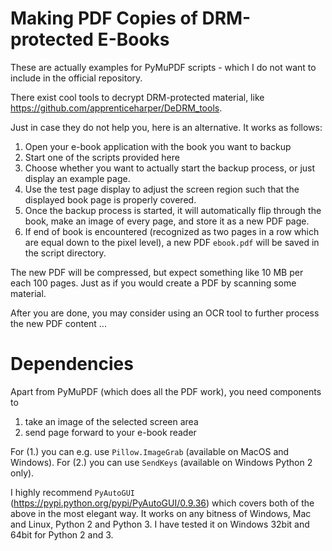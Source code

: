 # Making PDF Copies of DRM-protected E-Books
These are actually examples for PyMuPDF scripts - which I do not want to include in the official repository.

There exist cool tools to decrypt DRM-protected material, like https://github.com/apprenticeharper/DeDRM_tools.

Just in case they do not help you, here is an alternative.
It works as follows:

1. Open your e-book application with the book you want to backup
2. Start one of the scripts provided here
3. Choose whether you want to actually start the backup process, or just display an example page.
4. Use the test page display to adjust the screen region such that the displayed book page is properly covered.
5. Once the backup process is started, it will automatically flip through the book, make an image of every page, and store it as a new PDF page.
6. If end of book is encountered (recognized as two pages in a row which are equal down to the pixel level), a new PDF ``ebook.pdf`` will be saved in the script directory.

The new PDF will be compressed, but expect something like 10 MB per each 100 pages. Just as if you would create a PDF by scanning some material.

After you are done, you may consider using an OCR tool to further process the new PDF content ...

# Dependencies
Apart from PyMuPDF (which does all the PDF work), you need components to

1. take an image of the selected screen area
2. send page forward to your e-book reader

For (1.) you can e.g. use ``Pillow.ImageGrab`` (available on MacOS and Windows). For (2.) you can use `SendKeys` (available on Windows Python 2 only).

I highly recommend `PyAutoGUI` (https://pypi.python.org/pypi/PyAutoGUI/0.9.36) which covers both of the above in the most elegant way. It works on any bitness of Windows, Mac and Linux, Python 2 and Python 3. I have tested it on Windows 32bit and 64bit for Python 2 and 3.